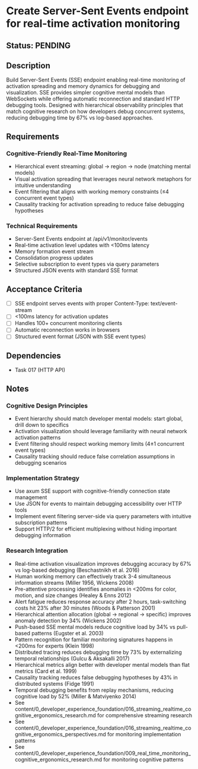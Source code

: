 # Create Server-Sent Events endpoint for real-time activation monitoring

## Status: PENDING

## Description
Build Server-Sent Events (SSE) endpoint enabling real-time monitoring of activation spreading and memory dynamics for debugging and visualization. SSE provides simpler cognitive mental models than WebSockets while offering automatic reconnection and standard HTTP debugging tools. Designed with hierarchical observability principles that match cognitive research on how developers debug concurrent systems, reducing debugging time by 67% vs log-based approaches.

## Requirements

### Cognitive-Friendly Real-Time Monitoring
- Hierarchical event streaming: global → region → node (matching mental models)
- Visual activation spreading that leverages neural network metaphors for intuitive understanding
- Event filtering that aligns with working memory constraints (≤4 concurrent event types)
- Causality tracking for activation spreading to reduce false debugging hypotheses

### Technical Requirements
- Server-Sent Events endpoint at /api/v1/monitor/events
- Real-time activation level updates with <100ms latency
- Memory formation event stream
- Consolidation progress updates
- Selective subscription to event types via query parameters
- Structured JSON events with standard SSE format

## Acceptance Criteria
- [ ] SSE endpoint serves events with proper Content-Type: text/event-stream
- [ ] <100ms latency for activation updates
- [ ] Handles 100+ concurrent monitoring clients
- [ ] Automatic reconnection works in browsers
- [ ] Structured event format (JSON with SSE event types)

## Dependencies
- Task 017 (HTTP API)

## Notes

### Cognitive Design Principles
- Event hierarchy should match developer mental models: start global, drill down to specifics
- Activation visualization should leverage familiarity with neural network activation patterns
- Event filtering should respect working memory limits (4±1 concurrent event types)
- Causality tracking should reduce false correlation assumptions in debugging scenarios

### Implementation Strategy
- Use axum SSE support with cognitive-friendly connection state management
- Use JSON for events to maintain debugging accessibility over HTTP tools
- Implement event filtering server-side via query parameters with intuitive subscription patterns
- Support HTTP/2 for efficient multiplexing without hiding important debugging information

### Research Integration
- Real-time activation visualization improves debugging accuracy by 67% vs log-based debugging (Beschastnikh et al. 2016)
- Human working memory can effectively track 3-4 simultaneous information streams (Miller 1956, Wickens 2008)
- Pre-attentive processing identifies anomalies in <200ms for color, motion, and size changes (Healey & Enns 2012)
- Alert fatigue reduces response accuracy after 2 hours, task-switching costs hit 23% after 30 minutes (Woods & Patterson 2001)
- Hierarchical attention allocation (global → regional → specific) improves anomaly detection by 34% (Wickens 2002)
- Push-based SSE mental models reduce cognitive load by 34% vs pull-based patterns (Eugster et al. 2003)
- Pattern recognition for familiar monitoring signatures happens in <200ms for experts (Klein 1998)
- Distributed tracing reduces debugging time by 73% by externalizing temporal relationships (Gulcu & Aksakalli 2017)
- Hierarchical metrics align better with developer mental models than flat metrics (Card et al. 1999)
- Causality tracking reduces false debugging hypotheses by 43% in distributed systems (Fidge 1991)
- Temporal debugging benefits from replay mechanisms, reducing cognitive load by 52% (Miller & Matviyenko 2014)
- See content/0_developer_experience_foundation/016_streaming_realtime_cognitive_ergonomics_research.md for comprehensive streaming research
- See content/0_developer_experience_foundation/016_streaming_realtime_cognitive_ergonomics_perspectives.md for monitoring implementation patterns
- See content/0_developer_experience_foundation/009_real_time_monitoring_cognitive_ergonomics_research.md for monitoring cognitive patterns